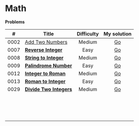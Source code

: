 # Math



**Problems**

|  #   | Title                                                        | Difficulty |                         My solution                          |
| :--: | ------------------------------------------------------------ | :--------: | :----------------------------------------------------------: |
| 0002 | [Add Two Numbers](https://github.com/Apollo4634/LeetCode/blob/master/problem/linked_list/0002_AddTwoNumbers.md) |   Medium   | [Go](https://github.com/Apollo4634/LeetCode/tree/master/src/linked_list/solution/AddTwoNumbers.java) |
| 0007 | **[Reverse Integer](https://github.com/Apollo4634/LeetCode/blob/master/problem/math/0007_ReverseInteger.md)** |    Easy    | [Go](https://github.com/Apollo4634/LeetCode/tree/master/src/math/solution/ReverseInteger.java) |
| 0008 | **[String to Integer](https://github.com/Apollo4634/LeetCode/blob/master/problem/math/0008_StringToInteger.md)** |   Medium   | [Go](https://github.com/Apollo4634/LeetCode/tree/master/src/math/solution/StringToInteger.java) |
| 0009 | **[Palindrome Number](https://github.com/Apollo4634/LeetCode/blob/master/problem/math/0009_PalindromeNumber.md)** |    Easy    | [Go](https://github.com/Apollo4634/LeetCode/tree/master/src/math/solution/PalindromeNumber.java) |
| 0012 | **[Integer to Roman](https://github.com/Apollo4634/LeetCode/blob/master/problem/math/0012_IntegerToRoman.md)** |   Medium   | [Go](https://github.com/Apollo4634/LeetCode/tree/master/src/math/solution/IntegerToRoman.java) |
| 0013 | **[Roman to Integer](https://github.com/Apollo4634/LeetCode/blob/master/problem/math/0013_RomanToInteger.md)** |    Easy    | [Go](https://github.com/Apollo4634/LeetCode/tree/master/src/math/solution/RomanToInteger.java) |
| 0029 | **[Divide Two Integers](https://github.com/Apollo4634/LeetCode/blob/master/problem/math/0029_DivideTwoIntegers.md)** |   Medium   | [Go](https://github.com/Apollo4634/LeetCode/tree/master/src/math/solution/DivideTwoIntegers.java) |
|      |                                                              |            |                                                              |
|      |                                                              |            |                                                              |
|      |                                                              |            |                                                              |
|      |                                                              |            |                                                              |
|      |                                                              |            |                                                              |
|      |                                                              |            |                                                              |
|      |                                                              |            |                                                              |
|      |                                                              |            |                                                              |
|      |                                                              |            |                                                              |
|      |                                                              |            |                                                              |
|      |                                                              |            |                                                              |
|      |                                                              |            |                                                              |
|      |                                                              |            |                                                              |
|      |                                                              |            |                                                              |
|      |                                                              |            |                                                              |

